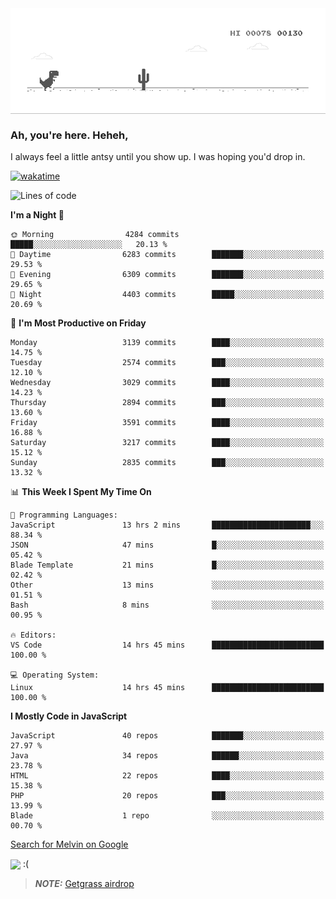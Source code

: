 
<div align="center">
    <img align="center" src="dino.gif">
</div>

### Ah, you're here. Heheh, 
I always feel a little antsy until you show up. I was hoping you'd drop in.

[![wakatime](https://wakatime.com/badge/user/8ad4afa2-1a56-40d1-a949-4663473915b6.svg)](https://wakatime.com/@mrepol742)

<!--START_SECTION:mrepol742-->
![Lines of code](https://img.shields.io/badge/From%20Hello%20World%20I%27ve%20Written-14.6%20million%20lines%20of%20code-blue)

**I'm a Night 🦉** 

```text
🌞 Morning                4284 commits        █████░░░░░░░░░░░░░░░░░░░░   20.13 % 
🌆 Daytime                6283 commits        ███████░░░░░░░░░░░░░░░░░░   29.53 % 
🌃 Evening                6309 commits        ███████░░░░░░░░░░░░░░░░░░   29.65 % 
🌙 Night                  4403 commits        █████░░░░░░░░░░░░░░░░░░░░   20.69 % 
```
📅 **I'm Most Productive on Friday** 

```text
Monday                   3139 commits        ████░░░░░░░░░░░░░░░░░░░░░   14.75 % 
Tuesday                  2574 commits        ███░░░░░░░░░░░░░░░░░░░░░░   12.10 % 
Wednesday                3029 commits        ████░░░░░░░░░░░░░░░░░░░░░   14.23 % 
Thursday                 2894 commits        ███░░░░░░░░░░░░░░░░░░░░░░   13.60 % 
Friday                   3591 commits        ████░░░░░░░░░░░░░░░░░░░░░   16.88 % 
Saturday                 3217 commits        ████░░░░░░░░░░░░░░░░░░░░░   15.12 % 
Sunday                   2835 commits        ███░░░░░░░░░░░░░░░░░░░░░░   13.32 % 
```


📊 **This Week I Spent My Time On** 

```text
💬 Programming Languages: 
JavaScript               13 hrs 2 mins       ██████████████████████░░░   88.34 % 
JSON                     47 mins             █░░░░░░░░░░░░░░░░░░░░░░░░   05.42 % 
Blade Template           21 mins             █░░░░░░░░░░░░░░░░░░░░░░░░   02.42 % 
Other                    13 mins             ░░░░░░░░░░░░░░░░░░░░░░░░░   01.51 % 
Bash                     8 mins              ░░░░░░░░░░░░░░░░░░░░░░░░░   00.95 % 

🔥 Editors: 
VS Code                  14 hrs 45 mins      █████████████████████████   100.00 % 

💻 Operating System: 
Linux                    14 hrs 45 mins      █████████████████████████   100.00 % 
```

**I Mostly Code in JavaScript** 

```text
JavaScript               40 repos            ███████░░░░░░░░░░░░░░░░░░   27.97 % 
Java                     34 repos            ██████░░░░░░░░░░░░░░░░░░░   23.78 % 
HTML                     22 repos            ████░░░░░░░░░░░░░░░░░░░░░   15.38 % 
PHP                      20 repos            ███░░░░░░░░░░░░░░░░░░░░░░   13.99 % 
Blade                    1 repo              ░░░░░░░░░░░░░░░░░░░░░░░░░   00.70 % 
```




<!--END_SECTION:mrepol742-->

[Search for Melvin on Google](https://www.google.com/search?q=Melvin+Jones+Repol)

 <img align="center" src="https://media.tenor.com/FPraoiMenNkAAAAM/arch-linux.gif">
 :(



> **_NOTE:_** [Getgrass airdrop](https://app.getgrass.io/register/?referralCode=kUHcrABPjKr-_hS) 
